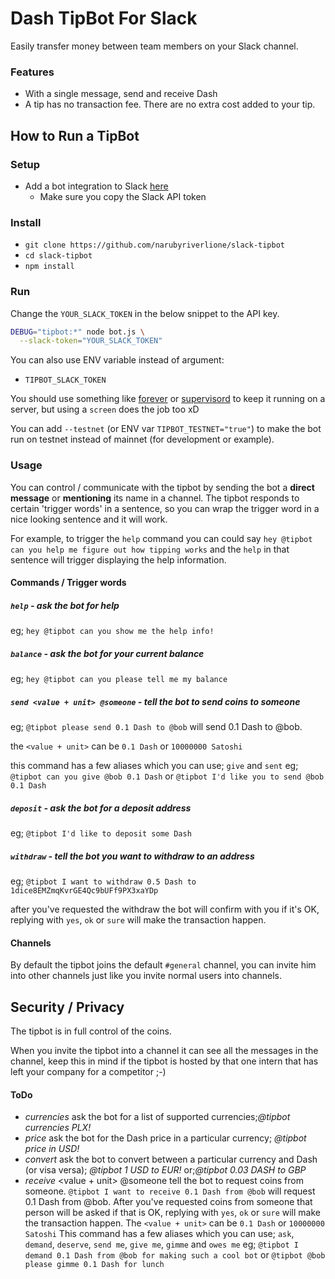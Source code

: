 Dash TipBot For Slack
========================
Easily transfer money between team members on your Slack channel.

### Features
 - With a single message, send and receive Dash
 - A tip has no transaction fee. There are no extra cost added to your tip.


How to Run a TipBot
-------------------
### Setup
 - Add a bot integration to Slack [here](https://my.slack.com/services/new/bot)
    - Make sure you copy the Slack API token

### Install
 - `git clone https://github.com/narubyriverlione/slack-tipbot`
 - `cd slack-tipbot`
 - `npm install`

### Run
Change the `YOUR_SLACK_TOKEN` in the below snippet to the API key.
```sh
DEBUG="tipbot:*" node bot.js \
  --slack-token="YOUR_SLACK_TOKEN" 
```

You can also use ENV variable instead of argument:
 - `TIPBOT_SLACK_TOKEN`

You should use something like [forever](https://www.npmjs.com/package/forever) or [supervisord](http://supervisord.org/) to keep it running on a server,
but using a `screen` does the job too xD

You can add `--testnet` (or ENV var `TIPBOT_TESTNET="true"`) to make the bot run on testnet instead of mainnet (for development or example).

### Usage
You can control / communicate with the tipbot by sending the bot a **direct message** or **mentioning** its name in a channel.
The tipbot responds to certain 'trigger words' in a sentence, so you can wrap the trigger word in a nice looking sentence and it will work.

For example, to trigger the `help` command you can could say `hey @tipbot can you help me figure out how tipping works`
and the `help` in that sentence will trigger displaying the help information.

#### Commands / Trigger words
##### `help` - *ask the bot for help*
eg; `hey @tipbot can you show me the help info!`

##### `balance` - *ask the bot for your current balance*
eg; `hey @tipbot can you please tell me my balance`

##### `send <value + unit> @someone` - *tell the bot to send coins to someone*
eg; `@tipbot please send 0.1 Dash to @bob` will send 0.1 Dash to @bob.

the `<value + unit>` can be `0.1 Dash` or `10000000 Satoshi`

this command has a few aliases which you can use; `give` and `sent`
eg; `@tipbot can you give @bob 0.1 Dash` or `@tipbot I'd like you to send @bob 0.1 Dash`

##### `deposit` - *ask the bot for a deposit address*
eg; `@tipbot I'd like to deposit some Dash`

##### `withdraw` -  *tell the bot you want to withdraw to an address*
eg; `@tipbot I want to withdraw 0.5 Dash to 1dice8EMZmqKvrGE4Qc9bUFf9PX3xaYDp`

after you've requested the withdraw the bot will confirm with you if it's OK, replying with `yes`, `ok` or `sure` will make the transaction happen.

#### Channels
By default the tipbot joins the default `#general` channel, you can invite him into other channels just like you invite normal users into channels.


Security / Privacy
------------------
The tipbot is in full control of the coins.

When you invite the tipbot into a channel it can see all the messages in the channel,
keep this in mind if the tipbot is hosted by that one intern that has left your company for a competitor ;-)

#### ToDo
- ​*currencies*​  ask the bot for a list of supported currencies; ​_@tipbot currencies PLX!_​ 
- ​*price*​      ask the bot for the Dash price in a particular currency; ​_@tipbot price in USD!_​ 
- ​*convert*​    ask the bot to convert between a particular currency and Dash (or visa versa); ​_@tipbot 1 USD to EUR!_​  or; ​_@tipbot 0.03 DASH to GBP_​
- ​*receive* <value + unit> @someone​  tell the bot to request coins from someone.  `@tipbot I want to receive 0.1 Dash from @bob` will request 0.1 Dash from @bob. After you've requested coins from someone that person will be asked if that is OK, replying with `yes`, `ok` or `sure` will make the transaction happen. The `<value + unit>` can be `0.1 Dash` or `10000000 Satoshi`  This command has a few aliases which you can use; `ask`, `demand`, `deserve`, `send me`, `give me`, `gimme` and `owes me` eg; `@tipbot I demand 0.1 Dash from @bob for making such a cool bot` or `@tipbot @bob please gimme 0.1 Dash for lunch`

